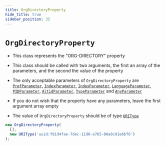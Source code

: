 ```yaml
---
title: OrgDirectoryProperty
hide_title: true
sidebar_position: 32
---
```


# `OrgDirectoryProperty`

* This class represents the "ORG-DIRECTORY" property

* This class should be called with two arguments, the first an array of the parameters, and the second the value of the property

* The only acceptable parameters of ```OrgDirectoryProperty``` are [`PrefParameter`](/documentation/parameters/prefparameter), [`IndexParameter`](/documentation/parameters/indexparameter), [`IndexParameter`](/documentation/parameters/indexparameter), [`LanguageParameter`](/documentation/parameters/languageparameter), [`PIDParameter`](/documentation/parameters/pidparameter), [`AltidParameter`](/documentation/parameters/altidparameter), [`TypeParameter`](/documentation/parameters/typeparameter) and [`AnyParameter`](/documentation/parameters/anyparameter)

* If you do not wish that the property have any parameters, leave the first argument array empty

* The value of ```OrgDirectoryProperty``` should be of type [`URIType`](/documentation/values/uritype)

```js
new OrgDirectoryProperty(
  [],
  new URIType('uuid:f81d4fae-7dec-11d0-a765-00a0c91e6bf6')
);
```

